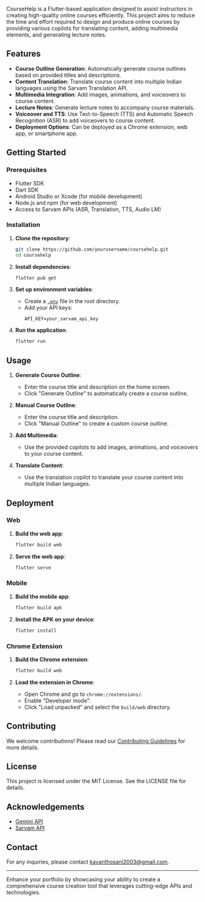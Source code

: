 

CourseHelp is a Flutter-based application designed to assist instructors in creating high-quality online courses efficiently. This project aims to reduce the time and effort required to design and produce online courses by providing various copilots for translating content, adding multimedia elements, and generating lecture notes.

## Features

- **Course Outline Generation**: Automatically generate course outlines based on provided titles and descriptions.
- **Content Translation**: Translate course content into multiple Indian languages using the Sarvam Translation API.
- **Multimedia Integration**: Add images, animations, and voiceovers to course content.
- **Lecture Notes**: Generate lecture notes to accompany course materials.
- **Voiceover and TTS**: Use Text-to-Speech (TTS) and Automatic Speech Recognition (ASR) to add voiceovers to course content.
- **Deployment Options**: Can be deployed as a Chrome extension, web app, or smartphone app.

## Getting Started

### Prerequisites

- Flutter SDK
- Dart SDK
- Android Studio or Xcode (for mobile development)
- Node.js and npm (for web development)
- Access to Sarvam APIs (ASR, Translation, TTS, Audio LM)

### Installation

1. **Clone the repository**:
    ```sh
    git clone https://github.com/yourusername/coursehelp.git
    cd coursehelp
    ```

2. **Install dependencies**:
    ```sh
    flutter pub get
    ```

3. **Set up environment variables**:
    - Create a [`.env`](command:_github.copilot.openRelativePath?%5B%7B%22scheme%22%3A%22file%22%2C%22authority%22%3A%22%22%2C%22path%22%3A%22%2FC%3A%2FUsers%2FKavan%2Fdevelopment%2Fprojects%2Fcoursehelp%2F.env%22%2C%22query%22%3A%22%22%2C%22fragment%22%3A%22%22%7D%2C%2212a6decf-6f1a-4d55-a955-4dd100ff1b44%22%5D "c:\Users\Kavan\development\projects\coursehelp\.env") file in the root directory.
    - Add your API keys:
      ```env
      API_KEY=your_sarvam_api_key
      ```

4. **Run the application**:
    ```sh
    flutter run
    ```

## Usage

1. **Generate Course Outline**:
    - Enter the course title and description on the home screen.
    - Click "Generate Outline" to automatically create a course outline.

2. **Manual Course Outline**:
    - Enter the course title and description.
    - Click "Manual Outline" to create a custom course outline.

3. **Add Multimedia**:
    - Use the provided copilots to add images, animations, and voiceovers to your course content.

4. **Translate Content**:
    - Use the translation copilot to translate your course content into multiple Indian languages.

## Deployment

### Web

1. **Build the web app**:
    ```sh
    flutter build web
    ```

2. **Serve the web app**:
    ```sh
    flutter serve
    ```

### Mobile

1. **Build the mobile app**:
    ```sh
    flutter build apk
    ```

2. **Install the APK on your device**:
    ```sh
    flutter install
    ```

### Chrome Extension

1. **Build the Chrome extension**:
    ```sh
    flutter build web
    ```

2. **Load the extension in Chrome**:
    - Open Chrome and go to `chrome://extensions/`.
    - Enable "Developer mode".
    - Click "Load unpacked" and select the `build/web` directory.

## Contributing

We welcome contributions! Please read our [Contributing Guidelines](CONTRIBUTING.md) for more details.

## License

This project is licensed under the MIT License. See the LICENSE file for details.

## Acknowledgements

- [Gemini API](https://gemini.api)
- [Sarvam API](https://sarvam.api)

## Contact

For any inquiries, please contact [kavanthosani2003@gmail.com](mailto:kavanthosani2003@gmail.com).

---

Enhance your portfolio by showcasing your ability to create a comprehensive course creation tool that leverages cutting-edge APIs and technologies.
